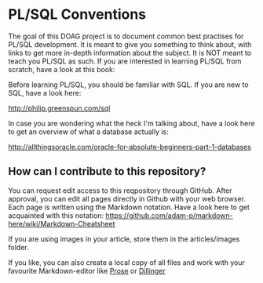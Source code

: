 # PL/SQL Conventions

The goal of this DOAG project is to document common best practises for PL/SQL development. It is meant to give you something to think about, with links to get more in-depth information about the subject. It is NOT meant to teach you PL/SQL as such. If you are interested in learning PL/SQL from scratch, have a look at this book: 

Before learning PL/SQL, you should be familiar with SQL. If you are new to SQL, have a look here: 

http://philip.greenspun.com/sql

In case you are wondering what the heck I'm talking about, have a look here to get an overview of what a database actually is: 

http://allthingsoracle.com/oracle-for-absolute-beginners-part-1-databases

## How can I contribute to this repository?

You can request edit access to this reqpository through GitHub. After approval, you can edit all pages directly in Github with your web browser. Each page is written using the Markdown notation. Have a look here to get acquainted with this notation: https://github.com/adam-p/markdown-here/wiki/Markdown-Cheatsheet

If you are using images in your article, store them in the articles/images folder.

If you like, you can also create a local copy of all files and work with your favourite Markdown-editor like [Prose](http://prose.io) or [Dillinger](http://dillinger.io) 
